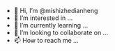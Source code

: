 - 👋 Hi, I’m @mishizhedianheng
- 👀 I’m interested in ...
- 🌱 I’m currently learning ...
- 💞️ I’m looking to collaborate on ...
- 📫 How to reach me ...

<!---
mishizhedianheng/mishizhedianheng is a ✨ special ✨ repository because its `README.md` (this file) appears on your GitHub profile.
You can click the Preview link to take a look at your changes.
--->
